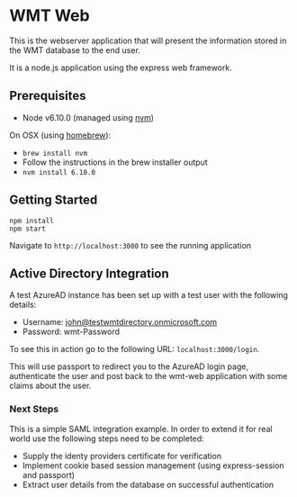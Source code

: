# WMT Web
This is the webserver application that will present the information stored in
the WMT database to the end user.

It is a node.js application using the express web framework.

## Prerequisites
- Node v6.10.0 (managed using [nvm](https://github.com/creationix/nvm))

On OSX (using [homebrew](https://brew.sh/)):

- `brew install nvm`
- Follow the instructions in the brew installer output
- `nvm install 6.10.0`

## Getting Started
```
npm install
npm start
```

Navigate to `http://localhost:3000` to see the running application

## Active Directory Integration
A test AzureAD instance has been set up with a test user with the following
details:

- Username: john@testwmtdirectory.onmicrosoft.com
- Password: wmt-Password

To see this in action go to the following URL: `localhost:3000/login`.

This will use passport to redirect you to the AzureAD login page, authenticate
the user and post back to the wmt-web application with some claims about the
user.

### Next Steps
This is a simple SAML integration example. In order to extend it for real world
use the following steps need to be completed:

- Supply the identy providers certificate for verification
- Implement cookie based session management (using express-session and passport)
- Extract user details from the database on successful authentication
